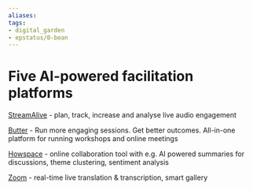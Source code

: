 ```yaml
---
aliases: 
tags: 
- digital_garden
- epstatus/0-bean
---
```

# Five AI-powered facilitation platforms

[StreamAlive](https://www.streamalive.com/) - plan, track, increase and analyse live audio engagement

[Butter](https://www.butter.us/) - Run more engaging sessions. Get better outcomes. All-in-one platform for running workshops and online meetings

[Howspace](https://howspace.com/) - online collaboration tool with e.g. AI powered summaries for discussions, theme clustering, sentiment analysis

[Zoom](https://zoom.us/) - real-time live translation & transcription, smart gallery
